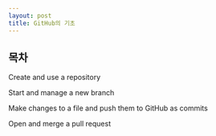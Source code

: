 ```yaml
---
layout: post
title: GitHub의 기초
---
```

<h2>목차</h2>
<div class="jumbotron">
<p>Create and use a repository</p>
<p>Start and manage a new branch</p>
<p>Make changes to a file and push them to GitHub as commits</p>
<p>Open and merge a pull request</p>
</div>
